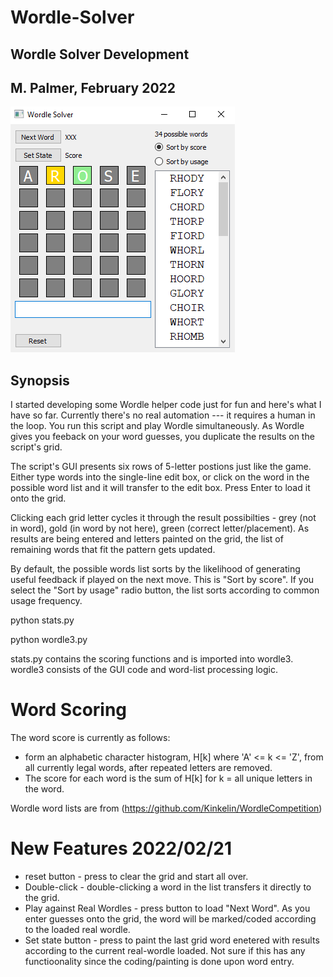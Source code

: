 # Wordle-Solver

## Wordle Solver Development

## M. Palmer, February 2022

![Solver GUI](Wordle_GUI_snap.png)


Synopsis
--------

I started developing some Wordle helper code just for fun and here's what I have so far.  Currently there's no real automation --- 
it requires a human in the loop.  You run this script and play Wordle simultaneously. As Wordle gives you feeback on your word guesses, you duplicate the 
results on the script's grid.  

The script's GUI presents six rows of 5-letter postions just like the game.  Either type words into the single-line edit box, or click on the word in the 
possible word list and it will transfer to the edit box.  Press Enter to load it onto the grid.

Clicking each grid letter cycles it through the result possibilties - grey (not in word), gold (in word by not here), green (correct letter/placement). 
As results are being entered and letters painted on the grid, the list of remaining words that fit the pattern gets updated. 

By default, the possible words list sorts by the likelihood of generating useful feedback if played on the 
next move.  This is "Sort by score". If you select the "Sort by usage" radio button, the list sorts according to common usage frequency.

python stats.py

python wordle3.py

stats.py contains the scoring functions and is imported into wordle3.  wordle3 consists of the GUI code and word-list processing logic.

# Word Scoring
The word score is currently as follows:
* form an alphabetic character histogram, H[k] where 'A' <= k <= 'Z',  from all currently legal words, after
repeated letters are removed.
* The score for each word is the sum of H[k] for k = all unique letters in the word.


Wordle word lists are from (https://github.com/Kinkelin/WordleCompetition)

# New Features 2022/02/21
* reset button - press to clear the grid and start all over.
* Double-click - double-clicking a word in the list transfers it directly to the grid.
* Play against Real Wordles - press button to load "Next Word".  As you enter guesses
 onto the grid, the word will be marked/coded according to the loaded real wordle.
* Set state button - press to paint the last grid word enetered with results according
 to the current real-wordle loaded. Not sure if this has any functioonality since the 
 coding/painting is done upon word entry.

